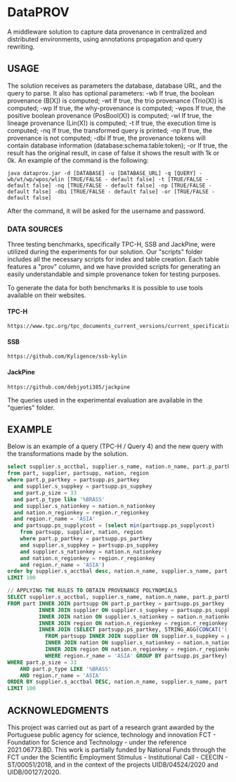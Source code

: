 # DataPROV
A middleware solution to capture data provenance in centralized and distributed environments, using annotations propagation and query rewriting.

## USAGE	
The solution receives as parameters the database, database URL, and the query to parse. It also has optional parameters: -wb If true, the boolean provenance (B[X]) is computed; -wt If true, the trio provenance (Trio(X)) is computed; -wp If true, the why-provenance is computed; -wpos If true, the positive boolean provenance (PosBool(X)) is computed; -wl If true, the lineage provenance (Lin(X)) is computed; -t If true, the execution time is computed; -nq If true, the transformed query is printed; -np If true, the provenance is not computed; -dbi If true, the provenance tokens will contain database information (database:schema:table:token); -or If true, the result has the original result, in case of false it shows the result with 1k or 0k. An example of the command is the following:


    java dataprov.jar -d [DATABASE] -u [DATABASE_URL] -q [QUERY] -wb/wt/wp/wpos/wlin [TRUE/FALSE - default false] -t [TRUE/FALSE - default false] -nq [TRUE/FALSE - default false] -np [TRUE/FALSE - default false] -dbi [TRUE/FALSE - default false] -or [TRUE/FALSE - default false]

After the command, it will be asked for the username and password.

### DATA SOURCES
Three testing benchmarks, specifically TPC-H, SSB and JackPine, were utilized during the experiments for our solution. Our "scripts" folder includes all the necessary scripts for index and table creation. Each table features a "prov" column, and we have provided scripts for generating an easily understandable and simple provenance token for testing purposes.

To generate the data for both benchmarks it is possible to use tools available on their websites.

#### TPC-H

	https://www.tpc.org/tpc_documents_current_versions/current_specifications5.asp

#### SSB

	https://github.com/Kyligence/ssb-kylin

#### JackPine

	https://github.com/debjyoti385/jackpine

The queries used in the experimental evaluation are available in the "queries" folder.

## EXAMPLE
Below is an example of a query (TPC-H / Query 4) and the new query with the transformations made by the solution.

```sql
select supplier.s_acctbal, supplier.s_name, nation.n_name, part.p_partkey, part.p_mfgr, supplier.s_address, supplier.s_phone, supplier.s_comment 
from part, supplier, partsupp, nation, region 
where part.p_partkey = partsupp.ps_partkey 
  and supplier.s_suppkey = partsupp.ps_suppkey 
  and part.p_size = 33 
  and part.p_type like '%BRASS' 
  and supplier.s_nationkey = nation.n_nationkey 
  and nation.n_regionkey = region.r_regionkey 
  and region.r_name = 'ASIA' 
  and partsupp.ps_supplycost = (select min(partsupp.ps_supplycost) 
	from partsupp, supplier, nation, region 
	where part.p_partkey = partsupp.ps_partkey 
	and supplier.s_suppkey = partsupp.ps_suppkey 
	and supplier.s_nationkey = nation.n_nationkey 
	and nation.n_regionkey = region.r_regionkey 
	and region.r_name = 'ASIA') 
order by supplier.s_acctbal desc, nation.n_name, supplier.s_name, part.p_partkey 
LIMIT 100

// APPLYING THE RULES TO OBTAIN PROVENANCE POLYNOMIALS
SELECT supplier.s_acctbal, supplier.s_name, nation.n_name, part.p_partkey, part.p_mfgr, supplier.s_address, supplier.s_phone, supplier.s_comment, part.prov || ' . ' || partsupp.prov || ' . ' || supplier.prov || ' . ' || nation.prov || ' . ' || region.prov || ' . ' || '(' || C0.prov || ')'||'. [' || C0.F0|| '= 1 ⊗' || partsupp.ps_supplycost|| ']' AS prov 
FROM part INNER JOIN partsupp ON part.p_partkey = partsupp.ps_partkey 
          INNER JOIN supplier ON supplier.s_suppkey = partsupp.ps_suppkey 
		  INNER JOIN nation ON supplier.s_nationkey = nation.n_nationkey 
		  INNER JOIN region ON nation.n_regionkey = region.r_regionkey 
		  INNER JOIN (SELECT partsupp.ps_partkey, STRING_AGG(CONCAT('(',partsupp.prov || ' . ' || supplier.prov || ' . ' || nation.prov || ' . ' || region.prov, ')', ' ⊗ ', partsupp.ps_supplycost), ' +min ') AS F0, CONCAT('δ(',STRING_AGG(partsupp.prov || ' . ' || supplier.prov || ' . ' || nation.prov || ' . ' || region.prov, ' + '),')') AS prov 
			FROM partsupp INNER JOIN supplier ON supplier.s_suppkey = partsupp.ps_suppkey 
			INNER JOIN nation ON supplier.s_nationkey = nation.n_nationkey 
			INNER JOIN region ON nation.n_regionkey = region.r_regionkey 
			WHERE region.r_name = 'ASIA' GROUP BY partsupp.ps_partkey) AS C0 ON part.p_partkey = C0.ps_partkey 
WHERE part.p_size = 33 
	AND part.p_type LIKE '%BRASS' 
	AND region.r_name = 'ASIA' 
ORDER BY supplier.s_acctbal DESC, nation.n_name, supplier.s_name, part.p_partkey 
LIMIT 100

```

## ACKNOWLEDGMENTS
This project was carried out as part of a research grant awarded by the Portuguese public agency for science, technology and innovation FCT - Foundation for Science and Technology - under the reference 2021.06773.BD. This work is partially funded by National Funds through the FCT under the Scientific Employment Stimulus - Institutional Call - CEECIN  - ST/00051/2018, and in the context of the projects UIDB/04524/2020 and UIDB/00127/2020.

